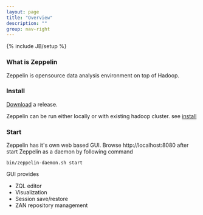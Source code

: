 ```yaml
---
layout: page
title: "Overview"
description: ""
group: nav-right
---
```

{% include JB/setup %}

### What is Zeppelin

Zeppelin is opensource data analysis environment on top of Hadoop.


### Install

[Download](./download.html) a release.

Zeppelin can be run either locally or with existing hadoop cluster. see [install](./docs/install/install.html)


### Start

Zeppelin has it's own web based GUI. Browse http://localhost:8080 after start Zeppelin as a daemon by following command

```
bin/zeppelin-daemon.sh start
```

GUI provides

 * ZQL editor
 * Visualization
 * Session save/restore
 * ZAN repository management


